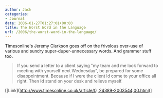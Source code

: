 ```yaml
---
author: Jack
categories:
- Journal
date: 2006-01-27T01:27:01+00:00
title: The Worst Word in the Language
url: /2006/the-worst-word-in-the-language/
---
```


Timesonline's Jeremy Clarkson goes off on the frivolous over-use of various and sundry super-duper-unnecessary words. And grammer stuff too. 

>If you send a letter to a client saying "my team and me look forward to meeting with yourself next Wednesday", be prepared for some disappointment. Because if I were the client Id come to your office all right. Then Id stand on your desk and relieve myself. 

\[[Link\](<http://www.timesonline.co.uk/article/0,,24389-2003544,00.html>)]